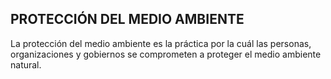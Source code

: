 ## PROTECCIÓN DEL MEDIO AMBIENTE

La protección del medio ambiente es la práctica por la cuál las personas, organizaciones y gobiernos se comprometen a proteger el medio ambiente natural.